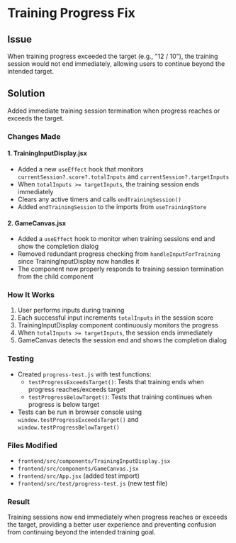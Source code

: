 # Training Progress Fix

## Issue
When training progress exceeded the target (e.g., "12 / 10"), the training session would not end immediately, allowing users to continue beyond the intended target.

## Solution
Added immediate training session termination when progress reaches or exceeds the target.

### Changes Made

#### 1. TrainingInputDisplay.jsx
- Added a new `useEffect` hook that monitors `currentSession?.score?.totalInputs` and `currentSession?.targetInputs`
- When `totalInputs >= targetInputs`, the training session ends immediately
- Clears any active timers and calls `endTrainingSession()`
- Added `endTrainingSession` to the imports from `useTrainingStore`

#### 2. GameCanvas.jsx
- Added a `useEffect` hook to monitor when training sessions end and show the completion dialog
- Removed redundant progress checking from `handleInputForTraining` since TrainingInputDisplay now handles it
- The component now properly responds to training session termination from the child component

### How It Works
1. User performs inputs during training
2. Each successful input increments `totalInputs` in the session score
3. TrainingInputDisplay component continuously monitors the progress
4. When `totalInputs >= targetInputs`, the session ends immediately
5. GameCanvas detects the session end and shows the completion dialog

### Testing
- Created `progress-test.js` with test functions:
  - `testProgressExceedsTarget()`: Tests that training ends when progress reaches/exceeds target
  - `testProgressBelowTarget()`: Tests that training continues when progress is below target
- Tests can be run in browser console using `window.testProgressExceedsTarget()` and `window.testProgressBelowTarget()`

### Files Modified
- `frontend/src/components/TrainingInputDisplay.jsx`
- `frontend/src/components/GameCanvas.jsx`
- `frontend/src/App.jsx` (added test import)
- `frontend/src/test/progress-test.js` (new test file)

### Result
Training sessions now end immediately when progress reaches or exceeds the target, providing a better user experience and preventing confusion from continuing beyond the intended training goal.
